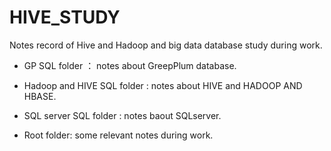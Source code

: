 # HIVE_STUDY
Notes record of Hive and Hadoop and big data database study during work.

+ GP SQL folder ： notes about GreepPlum database.
   
+ Hadoop and HIVE SQL folder :  notes about HIVE and HADOOP AND HBASE.
   
+ SQL server SQL folder : notes baout SQLserver.
   
+ Root folder:  some relevant notes during work.